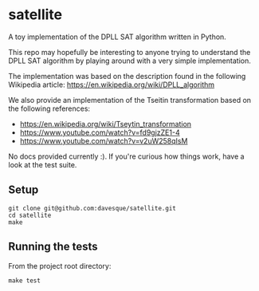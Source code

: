 # satellite

A toy implementation of the DPLL SAT algorithm written in Python.

This repo may hopefully be interesting to anyone trying to understand the DPLL
SAT algorithm by playing around with a very simple implementation.

The implementation was based on the description found in the following
Wikipedia article: https://en.wikipedia.org/wiki/DPLL_algorithm

We also provide an implementation of the Tseitin transformation based on the
following references:

* https://en.wikipedia.org/wiki/Tseytin_transformation
* https://www.youtube.com/watch?v=fd9gjzZE1-4
* https://www.youtube.com/watch?v=v2uW258qIsM

No docs provided currently :).  If you're curious how things work, have a look
at the test suite.

## Setup

```
git clone git@github.com:davesque/satellite.git
cd satellite
make
```

## Running the tests

From the project root directory:
```
make test
```
